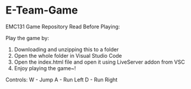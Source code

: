 # E-Team-Game
EMC131 Game Repository
Read Before Playing:

Play the game by:
1. Downloading and unzipping this to a folder
2. Open the whole folder in Visual Studio Code
3. Open the index.html file and open it using LiveServer addon from VSC
4. Enjoy playing the game~!

Controls:
W - Jump
A - Run Left
D - Run Right
